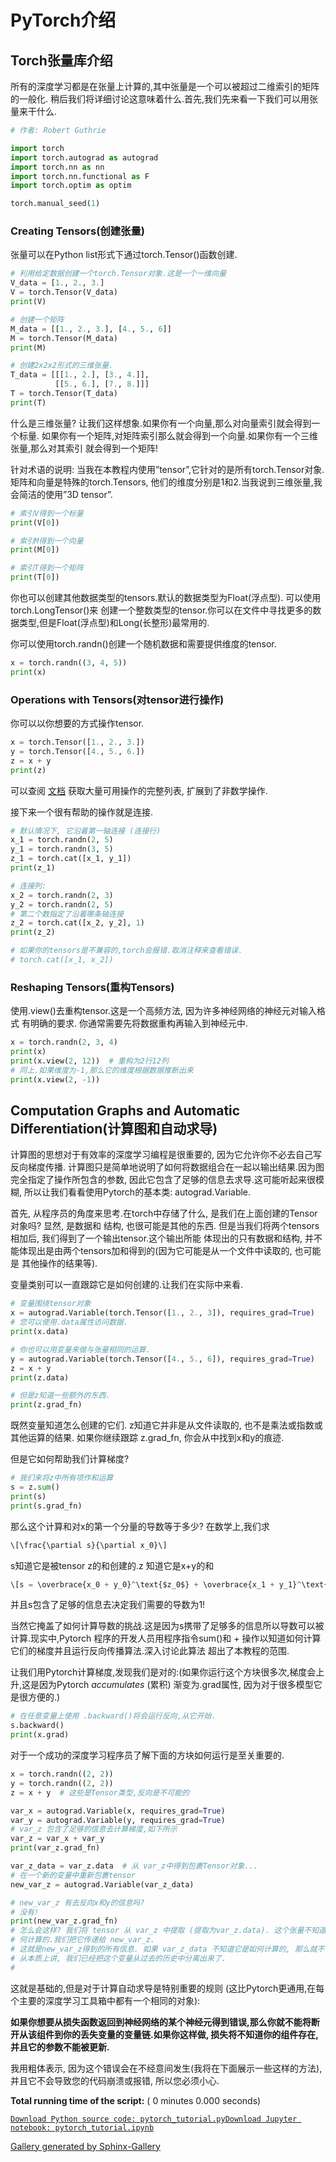 # PyTorch介绍

## Torch张量库介绍

所有的深度学习都是在张量上计算的,其中张量是一个可以被超过二维索引的矩阵的一般化. 稍后我们将详细讨论这意味着什么.首先,我们先来看一下我们可以用张量来干什么.

```py
# 作者: Robert Guthrie

import torch
import torch.autograd as autograd
import torch.nn as nn
import torch.nn.functional as F
import torch.optim as optim

torch.manual_seed(1)

```

### Creating Tensors(创建张量)

张量可以在Python list形式下通过torch.Tensor()函数创建.

```py
# 利用给定数据创建一个torch.Tensor对象.这是一个一维向量
V_data = [1., 2., 3.]
V = torch.Tensor(V_data)
print(V)

# 创建一个矩阵
M_data = [[1., 2., 3.], [4., 5., 6]]
M = torch.Tensor(M_data)
print(M)

# 创建2x2x2形式的三维张量.
T_data = [[[1., 2.], [3., 4.]],
          [[5., 6.], [7., 8.]]]
T = torch.Tensor(T_data)
print(T)

```

什么是三维张量? 让我们这样想象.如果你有一个向量,那么对向量索引就会得到一个标量. 如果你有一个矩阵,对矩阵索引那么就会得到一个向量.如果你有一个三维张量,那么对其索引 就会得到一个矩阵!

针对术语的说明: 当我在本教程内使用”tensor”,它针对的是所有torch.Tensor对象.矩阵和向量是特殊的torch.Tensors, 他们的维度分别是1和2.当我说到三维张量,我会简洁的使用”3D tensor”.

```py
# 索引V得到一个标量
print(V[0])

# 索引M得到一个向量
print(M[0])

# 索引T得到一个矩阵
print(T[0])

```

你也可以创建其他数据类型的tensors.默认的数据类型为Float(浮点型). 可以使用torch.LongTensor()来 创建一个整数类型的tensor.你可以在文件中寻找更多的数据类型,但是Float(浮点型)和Long(长整形)最常用的.

你可以使用torch.randn()创建一个随机数据和需要提供维度的tensor.

```py
x = torch.randn((3, 4, 5))
print(x)

```

### Operations with Tensors(对tensor进行操作)

你可以以你想要的方式操作tensor.

```py
x = torch.Tensor([1., 2., 3.])
y = torch.Tensor([4., 5., 6.])
z = x + y
print(z)

```

可以查阅 [文档](http://pytorch.org/docs/torch.html) 获取大量可用操作的完整列表, 扩展到了非数学操作.

接下来一个很有帮助的操作就是连接.

```py
# 默认情况下, 它沿着第一轴连接 (连接行)
x_1 = torch.randn(2, 5)
y_1 = torch.randn(3, 5)
z_1 = torch.cat([x_1, y_1])
print(z_1)

# 连接列:
x_2 = torch.randn(2, 3)
y_2 = torch.randn(2, 5)
# 第二个数指定了沿着哪条轴连接
z_2 = torch.cat([x_2, y_2], 1)
print(z_2)

# 如果你的tensors是不兼容的,torch会报错.取消注释来查看错误.
# torch.cat([x_1, x_2])

```

### Reshaping Tensors(重构Tensors)

使用.view()去重构tensor.这是一个高频方法, 因为许多神经网络的神经元对输入格式 有明确的要求. 你通常需要先将数据重构再输入到神经元中.

```py
x = torch.randn(2, 3, 4)
print(x)
print(x.view(2, 12))  # 重构为2行12列
# 同上.如果维度为-1,那么它的维度根据数据推断出来
print(x.view(2, -1))

```

## Computation Graphs and Automatic Differentiation(计算图和自动求导)

计算图的思想对于有效率的深度学习编程是很重要的, 因为它允许你不必去自己写反向梯度传播. 计算图只是简单地说明了如何将数据组合在一起以输出结果.因为图完全指定了操作所包含的参数, 因此它包含了足够的信息去求导.这可能听起来很模糊, 所以让我们看看使用Pytorch的基本类: autograd.Variable.

首先, 从程序员的角度来思考.在torch中存储了什么, 是我们在上面创建的Tensor对象吗? 显然, 是数据和 结构, 也很可能是其他的东西. 但是当我们将两个tensors相加后, 我们得到了一个输出tensor.这个输出所能 体现出的只有数据和结构, 并不能体现出是由两个tensors加和得到的(因为它可能是从一个文件中读取的, 也可能是 其他操作的结果等).

变量类别可以一直跟踪它是如何创建的.让我们在实际中来看.

```py
# 变量围绕tensor对象
x = autograd.Variable(torch.Tensor([1., 2., 3]), requires_grad=True)
# 您可以使用.data属性访问数据.
print(x.data)

# 你也可以用变量来做与张量相同的运算.
y = autograd.Variable(torch.Tensor([4., 5., 6]), requires_grad=True)
z = x + y
print(z.data)

# 但是z知道一些额外的东西.
print(z.grad_fn)

```

既然变量知道怎么创建的它们. z知道它并非是从文件读取的, 也不是乘法或指数或其他运算的结果. 如果你继续跟踪 z.grad_fn, 你会从中找到x和y的痕迹.

但是它如何帮助我们计算梯度?

```py
# 我们来将z中所有项作和运算
s = z.sum()
print(s)
print(s.grad_fn)

```

那么这个计算和对x的第一个分量的导数等于多少? 在数学上,我们求

```py
\[\frac{\partial s}{\partial x_0}\]
```

s知道它是被tensor z的和创建的.z 知道它是x+y的和

```py
\[s = \overbrace{x_0 + y_0}^\text{$z_0$} + \overbrace{x_1 + y_1}^\text{$z_1$} + \overbrace{x_2 + y_2}^\text{$z_2$}\]
```

并且s包含了足够的信息去决定我们需要的导数为1!

当然它掩盖了如何计算导数的挑战.这是因为s携带了足够多的信息所以导数可以被计算.现实中,Pytorch 程序的开发人员用程序指令sum()和 + 操作以知道如何计算它们的梯度并且运行反向传播算法.深入讨论此算法 超出了本教程的范围.

让我们用Pytorch计算梯度,发现我们是对的:(如果你运行这个方块很多次,梯度会上升,这是因为Pytorch _accumulates_ (累积) 渐变为.grad属性, 因为对于很多模型它是很方便的.)

```py
# 在任意变量上使用 .backward()将会运行反向,从它开始.
s.backward()
print(x.grad)

```

对于一个成功的深度学习程序员了解下面的方块如何运行是至关重要的.

```py
x = torch.randn((2, 2))
y = torch.randn((2, 2))
z = x + y  # 这些是Tensor类型,反向是不可能的

var_x = autograd.Variable(x, requires_grad=True)
var_y = autograd.Variable(y, requires_grad=True)
# var_z 包含了足够的信息去计算梯度,如下所示
var_z = var_x + var_y
print(var_z.grad_fn)

var_z_data = var_z.data  # 从 var_z中得到包裹Tensor对象...
# 在一个新的变量中重新包裹tensor
new_var_z = autograd.Variable(var_z_data)

# new_var_z 有去反向x和y的信息吗?
# 没有!
print(new_var_z.grad_fn)
# 怎么会这样? 我们将 tensor 从 var_z 中提取 (提取为var_z.data). 这个张量不知道它是如
# 何计算的.我们把它传递给 new_var_z.
# 这就是new_var_z得到的所有信息. 如果 var_z_data 不知道它是如何计算的, 那么就不会有 new_var_z 的方法.
# 从本质上讲, 我们已经把这个变量从过去的历史中分离出来了.
#

```

这就是基础的,但是对于计算自动求导是特别重要的规则 (这比Pytorch更通用,在每个主要的深度学习工具箱中都有一个相同的对象):

**如果你想要从损失函数返回到神经网络的某个神经元得到错误,那么你就不能将断开从该组件到你的丢失变量的变量链.如果你这样做, 损失将不知道你的组件存在, 并且它的参数不能被更新.**

我用粗体表示, 因为这个错误会在不经意间发生(我将在下面展示一些这样的方法), 并且它不会导致您的代码崩溃或报错, 所以您必须小心.

**Total running time of the script:** ( 0 minutes 0.000 seconds)

[`Download Python source code: pytorch_tutorial.py`](../../_downloads/pytorch_tutorial.py)[`Download Jupyter notebook: pytorch_tutorial.ipynb`](../../_downloads/pytorch_tutorial.ipynb)

[Gallery generated by Sphinx-Gallery](https://sphinx-gallery.readthedocs.io)